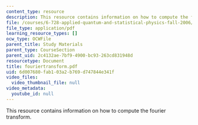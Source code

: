 ```yaml
---
content_type: resource
description: This resource contains information on how to compute the fourier transform.
file: /courses/6-728-applied-quantum-and-statistical-physics-fall-2006/6d007680fab103a2b769d747844e341f_fouriertransform.pdf
file_type: application/pdf
learning_resource_types: []
ocw_type: OCWFile
parent_title: Study Materials
parent_type: CourseSection
parent_uid: 2c4132ae-7bf9-4900-bc93-263cd831948d
resourcetype: Document
title: fouriertransform.pdf
uid: 6d007680-fab1-03a2-b769-d747844e341f
video_files:
  video_thumbnail_file: null
video_metadata:
  youtube_id: null
---
```

This resource contains information on how to compute the fourier transform.

